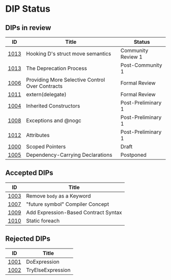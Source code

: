 # DIP Status

## DIPs in review
|                  ID|                                          Title|            Status|
|--------------------|-----------------------------------------------|------------------|
|[1013](./DIP1014.md)|              Hooking D's struct move semantics|Community Review 1|
|[1013](./DIP1013.md)|                        The Deprecation Process|Post-Community 1  |
|[1006](./DIP1006.md)|Providing More Selective Control Over Contracts|     Formal Review|
|[1011](./DIP1011.md)|                               extern(delegate)|     Formal Review|
|[1004](./DIP1004.md)|                         Inherited Constructors|Post-Preliminary 1|
|[1008](./DIP1008.md)|                           Exceptions and @nogc|Post-Preliminary 1|
|[1012](./DIP1012.md)|                                     Attributes|Post-Preliminary 1|
|[1000](./DIP1000.md)|                                Scoped Pointers|             Draft|
|[1005](./DIP1005.md)|               Dependency-Carrying Declarations|         Postponed|

## Accepted DIPs
|                           ID|                                 Title|
|-----------------------------|--------------------------------------|
|[1003](./accepted/DIP1003.md)|            Remove `body` as a Keyword|
|[1007](./accepted/DIP1007.md)|      "future symbol" Compiler Concept|
|[1009](./accepted/DIP1009.md)|  Add Expression-Based Contract Syntax|
|[1010](./accepted/DIP1010.md)|                        Static foreach|

## Rejected DIPs
|                           ID|                                 Title|
|-----------------------------|--------------------------------------|
|[1001](./rejected/DIP1001.md)|                          DoExpression|
|[1002](./rejected/DIP1002.md)|                     TryElseExpression|
